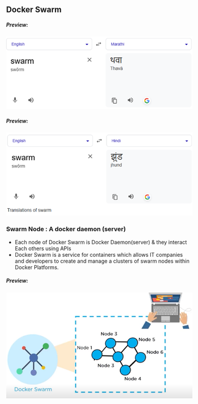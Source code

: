 ## Docker Swarm  
##### Preview:  
![](../Z_Photos/051.png)  
##### Preview:  
![](../Z_Photos/052.png)  

### Swarm Node : A docker daemon (server)  
- Each node of Docker Swarm is Docker Daemon(server) & they interact Each others using APIs  
- Docker Swarm is a service for containers which allows IT companies and developers to create and manage a clusters of swarm nodes within Docker Platforms.  
##### Preview:  
![](../Z_Photos/053.png)  